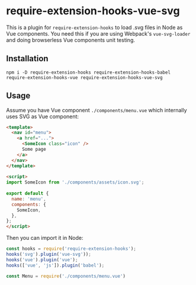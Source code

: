 # require-extension-hooks-vue-svg

This is a plugin for `require-extension-hooks` to load .svg files in Node as Vue components. You need this if you are using Webpack's `vue-svg-loader` and doing browserless Vue components unit testing.

## Installation  
`npm i -D require-extension-hooks require-extension-hooks-babel require-extension-hooks-vue require-extension-hooks-vue-svg`

## Usage  

Assume you have Vue component `./components/menu.vue` which internally uses SVG as Vue component:

```html
<template>
  <nav id="menu">
    <a href="...">
      <SomeIcon class="icon" />
      Some page
    </a>
  </nav>
</template>
 
<script>
import SomeIcon from './components/assets/icon.svg';
 
export default {
  name: 'menu',
  components: {
    SomeIcon,
  },
};
</script> 
```

Then you can import it in Node:

```javascript
const hooks = require('require-extension-hooks');
hooks('svg').plugin('vue-svg'));
hooks('vue').plugin('vue');
hooks(['vue', 'js']).plugin('babel');

const Menu = require('./components/menu.vue')
```
